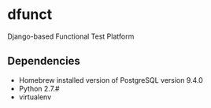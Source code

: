 # dfunct
Django-based Functional Test Platform

## Dependencies

- Homebrew installed version of PostgreSQL version 9.4.0
- Python 2.7.#
- virtualenv

